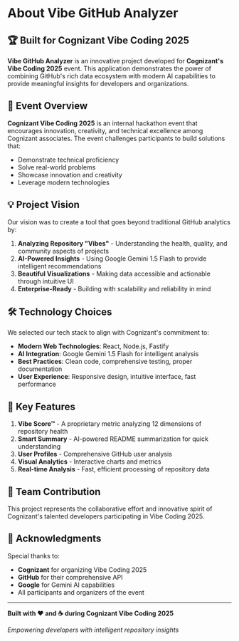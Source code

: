 # About Vibe GitHub Analyzer

## 🏆 Built for Cognizant Vibe Coding 2025

**Vibe GitHub Analyzer** is an innovative project developed for **Cognizant's Vibe Coding 2025** event. This application demonstrates the power of combining GitHub's rich data ecosystem with modern AI capabilities to provide meaningful insights for developers and organizations.

## 🎯 Event Overview

**Cognizant Vibe Coding 2025** is an internal hackathon event that encourages innovation, creativity, and technical excellence among Cognizant associates. The event challenges participants to build solutions that:

- Demonstrate technical proficiency
- Solve real-world problems
- Showcase innovation and creativity
- Leverage modern technologies

## 💡 Project Vision

Our vision was to create a tool that goes beyond traditional GitHub analytics by:

1. **Analyzing Repository "Vibes"** - Understanding the health, quality, and community aspects of projects
2. **AI-Powered Insights** - Using Google Gemini 1.5 Flash to provide intelligent recommendations
3. **Beautiful Visualizations** - Making data accessible and actionable through intuitive UI
4. **Enterprise-Ready** - Building with scalability and reliability in mind

## 🛠️ Technology Choices

We selected our tech stack to align with Cognizant's commitment to:

- **Modern Web Technologies**: React, Node.js, Fastify
- **AI Integration**: Google Gemini 1.5 Flash for intelligent analysis
- **Best Practices**: Clean code, comprehensive testing, proper documentation
- **User Experience**: Responsive design, intuitive interface, fast performance

## 🌟 Key Features

1. **Vibe Score™** - A proprietary metric analyzing 12 dimensions of repository health
2. **Smart Summary** - AI-powered README summarization for quick understanding
3. **User Profiles** - Comprehensive GitHub user analysis
4. **Visual Analytics** - Interactive charts and metrics
5. **Real-time Analysis** - Fast, efficient processing of repository data

## 👥 Team Contribution

This project represents the collaborative effort and innovative spirit of Cognizant's talented developers participating in Vibe Coding 2025.

## 🎉 Acknowledgments

Special thanks to:
- **Cognizant** for organizing Vibe Coding 2025
- **GitHub** for their comprehensive API
- **Google** for Gemini AI capabilities
- All participants and organizers of the event

---

**Built with ❤️ and ☕ during Cognizant Vibe Coding 2025**

*Empowering developers with intelligent repository insights* 